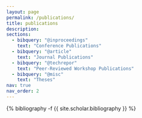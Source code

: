 ```yaml
---
layout: page
permalink: /publications/
title: publications
description: 
sections:
  - bibquery: "@inproceedings"
    text: "Conference Publications"
  - bibquery: "@article"
    text: "Journal Publications"
  - bibquery: "@techrepor"
    text: "Peer-Reviewed Workshop Publications"
  - bibquery: "@misc"
    text: "Theses"
nav: true
nav_order: 2
---
```

<!-- _pages/publications.md -->
<div class="publications">

{% bibliography -f {{ site.scholar.bibliography }} %}

</div>
